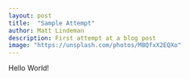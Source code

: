 ```yaml
---
layout: post
title:  "Sample Attempt"
author: Matt Lindeman
description: First attempt at a blog post
image: "https://unsplash.com/photos/M8QfxX2EQXo"
--- 
```


Hello World!
